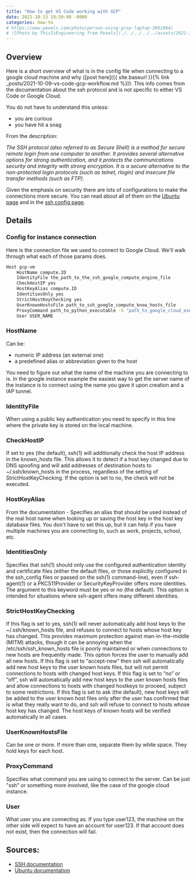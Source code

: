 ```yaml
---
title: "How to get VS Code working with GCP"
date: 2021-10-13 19:59:00 -0000
categories: how-to
# https://www.pexels.com/photo/person-using-gray-laptop-3861964/
# ![Photo by ThisIsEngineering from Pexels](./../../../../assets/2021-10-13.jpg)
---
```


## Overview

Here is a short overview of what is in the config file when connecting to a google cloud machine and why 
([post here]({{ site.baseurl }}{% link _posts/2021-10-09-vs-code-gcp-workflow.md %})).
This info comes from the documentation about the ssh protocol and 
is not specific to either VS Code or Google Cloud. 

You do not have to understand this unless:
- you are curious
- you have hit a snag 

From the description: 

*The SSH protocol (also referred to as Secure Shell) is a method for secure remote login from one computer to another. It provides several alternative options for strong authentication, and it protects the communications security and integrity with strong encryption. It is a secure alternative to the non-protected login protocols (such as telnet, rlogin) and insecure file transfer methods (such as FTP).*

Given the emphasis on security there are lots of configurations to make the 
connections more secure. You can read about all of them on the
[Ubuntu page](https://manpages.ubuntu.com/manpages/focal/en/man5/ssh_config.5.html)
and in the [ssh config page](https://www.ssh.com/academy/ssh/config).

## Details
### Config for instance connection
Here is the connection file we used to connect to Google Cloud.
We'll walk through what each of those params does.
```bash
Host gcp-vm
    HostName compute.ID
    IdentityFile the_path_to_the_ssh_google_compute_engine_file
    CheckHostIP yes
    HostKeyAlias compute.ID
    IdentitiesOnly yes
    StrictHostKeyChecking yes
    UserKnownHostsFile path_to_ssh_google_compute_know_hosts_file
    ProxyCommand path_to_python_executable -S "path_to_google_cloud_executable" compute start-iap-tunnel INSTANCE_NAME %p --listen-on-stdin --project=PROJECT_NAME --zone=ZONE --verbosity=warning 
    User USER_NAME
```
### HostName
Can be:
- numeric IP address (an external one)
- a predefined alias or abbreviation given to the host

You need to figure out what the name of the machine you are connecting to is. 
In the google instance example the easiest way to get the server name of the
instance is to connect using the name you gave it upon creation and a IAP tunnel.

### IdentityFile
When using a public key authentication you need to specify in this line where the 
private key is stored on the local machine.

### CheckHostIP
If set to yes (the default), ssh(1) will additionally check the host IP address in
the known_hosts file.  This allows it to detect if a host key changed due to DNS
spoofing and will add addresses of destination hosts to ~/.ssh/known_hosts in the
process, regardless of the setting of StrictHostKeyChecking.  If the option is set
to no, the check will not be executed.

### HostKeyAlias
From the documentation - Specifies an alias that should be used instead of the real
host name when looking up or saving the host key in the host key database files.
You don't have to set this up, but it can help if you have multiple machines you 
are connecting to, such as work, projects, school, etc.

### IdentitiesOnly
Specifies that ssh(1) should only use the configured authentication identity and
certificate files (either the default files, or those explicitly configured in the
ssh_config files or passed on the ssh(1) command-line), even if ssh-agent(1) or a
PKCS11Provider or SecurityKeyProvider offers more identities.  The argument to this
keyword must be yes or no (the default).  This option is intended for situations
where ssh-agent offers many different identities.

### StrictHostKeyChecking
If this flag is set to yes, ssh(1) will never automatically add host keys to the
~/.ssh/known_hosts file, and refuses to connect to hosts whose host key has changed.
This provides maximum protection against man-in-the-middle (MITM) attacks, though it
can be annoying when the /etc/ssh/ssh_known_hosts file is poorly maintained or when
connections to new hosts are frequently made.  This option forces the user to
manually add all new hosts.
If this flag is set to “accept-new” then ssh will automatically add new host keys to
the user known hosts files, but will not permit connections to hosts with changed
host keys.  If this flag is set to “no” or “off”, ssh will automatically add new
host keys to the user known hosts files and allow connections to hosts with changed
hostkeys to proceed, subject to some restrictions.  If this flag is set to ask (the
default), new host keys will be added to the user known host files only after the
user has confirmed that is what they really want to do, and ssh will refuse to
connect to hosts whose host key has changed.  The host keys of known hosts will be
verified automatically in all cases.

### UserKnownHostsFile
Can be one or more. If more than one, separate them by white space.
They hold keys for each host. 

### ProxyCommand
Specifies what command you are using to connect to the server. Can be just "ssh" or 
something more involved, like the case of the google cloud instance.

### User
What user you are connecting as. If you type user123, the machine on the other side will
expect to have an account for user123. If that account does not exist, then the connection
will fail.

## Sources:
- [SSH documentation](https://www.ssh.com/academy/ssh/protocol)
- [Ubuntu documentation](https://manpages.ubuntu.com/manpages/focal/en/man5/ssh_config.5.html)
